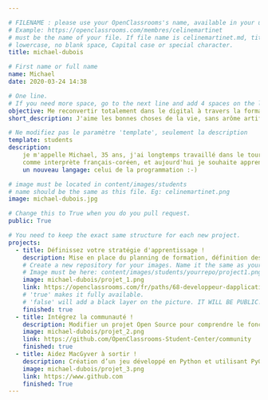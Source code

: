 ```yaml
---

# FILENAME : please use your OpenClassrooms's name, available in your url.
# Example: https://openclassrooms.com/membres/celinemartinet
# must be the name of your file. If file name is celinemartinet.md, title is celinemartinet.
# lowercase, no blank space, Capital case or special character.
title: michael-dubois

# First name or full name
name: Michael
date: 2020-03-24 14:38

# One line.
# If you need more space, go to the next line and add 4 spaces on the left, as in 'description'.
objective: Me reconvertir totalement dans le digital à travers la formation DA Python
short_description: J'aime les bonnes choses de la vie, sans arôme artificiel !

# Ne modifiez pas le paramètre 'template', seulement la description
template: students
description:
    je m'appelle Michael, 35 ans, j'ai longtemps travaillé dans le tourisme et la vente
    comme interprète français-coréen, et aujourd'hui je souhaite apprendre
    un nouveau langage: celui de la programmation :-)

# image must be located in content/images/students
# name should be the same as this file. Eg: celinemartinet.png
image: michael-dubois.jpg

# Change this to True when you do you pull request.
public: True

# You need to keep the exact same structure for each new project.
projects:
  - title: Définissez votre stratégie d'apprentissage !
    description: Mise en place du planning de formation, définition des objectifs et présentation sur le réseau WorkPlace
    # Create a new repository for your images. Name it the same as your nickname and profile picture.
    # Image must be here: content/images/students/yourrepo/project1.png
    image: michael-dubois/projet_1.png
    link: https://openclassrooms.com/fr/paths/68-developpeur-dapplication-python
    # 'true' makes it fully available.
    # 'false' will add a black layer on the picture. IT WILL BE PUBLIC!
    finished: true
  - title: Intégrez la communauté !
    description: Modifier un projet Open Source pour comprendre le fonctionnement de Git, de Github et des PR.
    image: michael-dubois/projet_2.png
    link: https://github.com/OpenClassrooms-Student-Center/community
    finished: true
  - title: Aidez MacGyver à sortir !
    description: Création d’un jeu développé en Python et utilisant PyGame.
    image: michael-dubois/projet_3.png
    link: https://www.github.com
    finished: True
---
```


